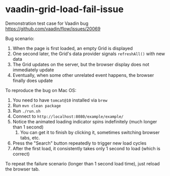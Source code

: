 # vaadin-grid-load-fail-issue
Demonstration test case for Vaadin bug https://github.com/vaadin/flow/issues/20069

Bug scenario:

1. When the page is first loaded, an empty Grid is displayed
1. One second later, the Grid's data provider signals `refreshAll()` with new data
1. The Grid updates on the server, but the browser display does not immediately update
1. Eventually, when some other unrelated event happens, the browser finally does update

To reproduce the bug on Mac OS:

1. You need to have `tomcat@10` installed via `brew`
1. Run `mvn clean package`
1. Run `./run.sh`
1. Connect to `http://localhost:8080/example/example/`
1. Notice the animated loading indicator spins indefinitely (much longer than 1 second)
    1. You can get it to finish by clicking it, sometimes switching browser tabs, etc.
1. Press the "Search" button repeatedly to trigger new load cycles
1. After the first load, it consistently takes only 1 second to load (which is correct)

To repeat the failure scenario (longer than 1 second load time), just reload the browser tab.

